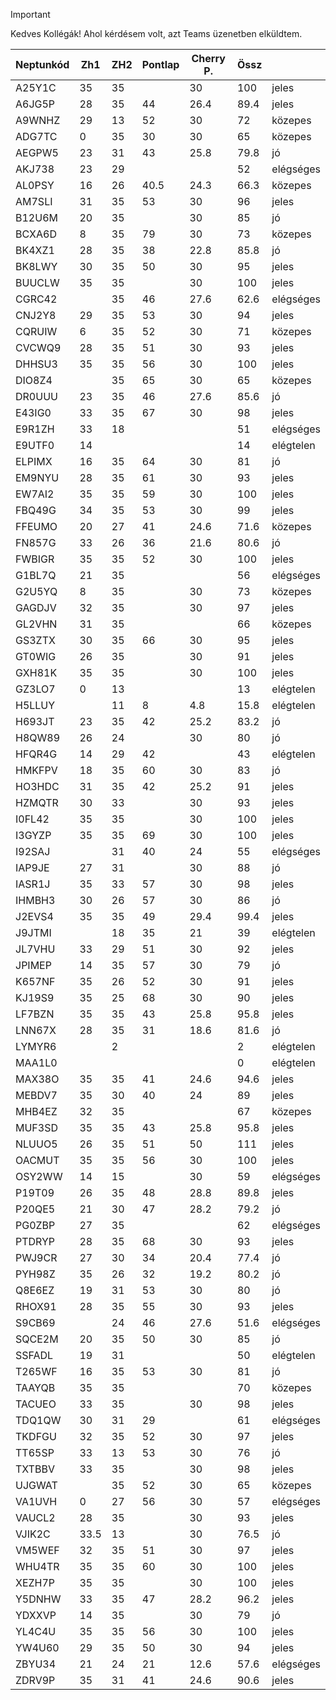 

> [!IMPORTANT]
>
> Kedves Kollégák! Ahol kérdésem volt, azt Teams üzenetben elküldtem.



| Neptunkód | Zh1  | ZH2  | Pontlap | Cherry P. | Össz |           |
| --------- | ---- | ---- | ------- | --------- | ---- | --------- |
| A25Y1C    | 35   | 35   |         | 30        | 100  | jeles     |
| A6JG5P    | 28   | 35   | 44      | 26.4      | 89.4 | jeles     |
| A9WNHZ    | 29   | 13   | 52      | 30        | 72   | közepes   |
| ADG7TC    | 0    | 35   | 30      | 30        | 65   | közepes   |
| AEGPW5    | 23   | 31   | 43      | 25.8      | 79.8 | jó        |
| AKJ738    | 23   | 29   |         |           | 52   | elégséges |
| AL0PSY    | 16   | 26   | 40.5    | 24.3      | 66.3 | közepes   |
| AM7SLI    | 31   | 35   | 53      | 30        | 96   | jeles     |
| B12U6M    | 20   | 35   |         | 30        | 85   | jó        |
| BCXA6D    | 8    | 35   | 79      | 30        | 73   | közepes   |
| BK4XZ1    | 28   | 35   | 38      | 22.8      | 85.8 | jó        |
| BK8LWY    | 30   | 35   | 50      | 30        | 95   | jeles     |
| BUUCLW    | 35   | 35   |         | 30        | 100  | jeles     |
| CGRC42    |      | 35   | 46      | 27.6      | 62.6 | elégséges |
| CNJ2Y8    | 29   | 35   | 53      | 30        | 94   | jeles     |
| CQRUIW    | 6    | 35   | 52      | 30        | 71   | közepes   |
| CVCWQ9    | 28   | 35   | 51      | 30        | 93   | jeles     |
| DHHSU3    | 35   | 35   | 56      | 30        | 100  | jeles     |
| DIO8Z4    |      | 35   | 65      | 30        | 65   | közepes   |
| DR0UUU    | 23   | 35   | 46      | 27.6      | 85.6 | jó        |
| E43IG0    | 33   | 35   | 67      | 30        | 98   | jeles     |
| E9R1ZH    | 33   | 18   |         |           | 51   | elégséges |
| E9UTF0    | 14   |      |         |           | 14   | elégtelen |
| ELPIMX    | 16   | 35   | 64      | 30        | 81   | jó        |
| EM9NYU    | 28   | 35   | 61      | 30        | 93   | jeles     |
| EW7AI2    | 35   | 35   | 59      | 30        | 100  | jeles     |
| FBQ49G    | 34   | 35   | 53      | 30        | 99   | jeles     |
| FFEUMO    | 20   | 27   | 41      | 24.6      | 71.6 | közepes   |
| FN857G    | 33   | 26   | 36      | 21.6      | 80.6 | jó        |
| FWBIGR    | 35   | 35   | 52      | 30        | 100  | jeles     |
| G1BL7Q    | 21   | 35   |         |           | 56   | elégséges |
| G2U5YQ    | 8    | 35   |         | 30        | 73   | közepes   |
| GAGDJV    | 32   | 35   |         | 30        | 97   | jeles     |
| GL2VHN    | 31   | 35   |         |           | 66   | közepes   |
| GS3ZTX    | 30   | 35   | 66      | 30        | 95   | jeles     |
| GT0WIG    | 26   | 35   |         | 30        | 91   | jeles     |
| GXH81K    | 35   | 35   |         | 30        | 100  | jeles     |
| GZ3LO7    | 0    | 13   |         |           | 13   | elégtelen |
| H5LLUY    |      | 11   | 8       | 4.8       | 15.8 | elégtelen |
| H693JT    | 23   | 35   | 42      | 25.2      | 83.2 | jó        |
| H8QW89    | 26   | 24   |         | 30        | 80   | jó        |
| HFQR4G    | 14   | 29   | 42      |           | 43   | elégtelen |
| HMKFPV    | 18   | 35   | 60      | 30        | 83   | jó        |
| HO3HDC    | 31   | 35   | 42      | 25.2      | 91   | jeles     |
| HZMQTR    | 30   | 33   |         | 30        | 93   | jeles     |
| I0FL42    | 35   | 35   |         | 30        | 100  | jeles     |
| I3GYZP    | 35   | 35   | 69      | 30        | 100  | jeles     |
| I92SAJ    |      | 31   | 40      | 24        | 55   | elégséges |
| IAP9JE    | 27   | 31   |         | 30        | 88   | jó        |
| IASR1J    | 35   | 33   | 57      | 30        | 98   | jeles     |
| IHMBH3    | 30   | 26   | 57      | 30        | 86   | jó        |
| J2EVS4    | 35   | 35   | 49      | 29.4      | 99.4 | jeles     |
| J9JTMI    |      | 18   | 35      | 21        | 39   | elégtelen |
| JL7VHU    | 33   | 29   | 51      | 30        | 92   | jeles     |
| JPIMEP    | 14   | 35   | 57      | 30        | 79   | jó        |
| K657NF    | 35   | 26   | 52      | 30        | 91   | jeles     |
| KJ19S9    | 35   | 25   | 68      | 30        | 90   | jeles     |
| LF7BZN    | 35   | 35   | 43      | 25.8      | 95.8 | jeles     |
| LNN67X    | 28   | 35   | 31      | 18.6      | 81.6 | jó        |
| LYMYR6    |      | 2    |         |           | 2    | elégtelen |
| MAA1L0    |      |      |         |           | 0    | elégtelen |
| MAX38O    | 35   | 35   | 41      | 24.6      | 94.6 | jeles     |
| MEBDV7    | 35   | 30   | 40      | 24        | 89   | jeles     |
| MHB4EZ    | 32   | 35   |         |           | 67   | közepes   |
| MUF3SD    | 35   | 35   | 43      | 25.8      | 95.8 | jeles     |
| NLUUO5    | 26   | 35   | 51      | 50        | 111  | jeles     |
| OACMUT    | 35   | 35   | 56      | 30        | 100  | jeles     |
| OSY2WW    | 14   | 15   |         | 30        | 59   | elégséges |
| P19T09    | 26   | 35   | 48      | 28.8      | 89.8 | jeles     |
| P20QE5    | 21   | 30   | 47      | 28.2      | 79.2 | jó        |
| PG0ZBP    | 27   | 35   |         |           | 62   | elégséges |
| PTDRYP    | 28   | 35   | 68      | 30        | 93   | jeles     |
| PWJ9CR    | 27   | 30   | 34      | 20.4      | 77.4 | jó        |
| PYH98Z    | 35   | 26   | 32      | 19.2      | 80.2 | jó        |
| Q8E6EZ    | 19   | 31   | 53      | 30        | 80   | jó        |
| RHOX91    | 28   | 35   | 55      | 30        | 93   | jeles     |
| S9CB69    |      | 24   | 46      | 27.6      | 51.6 | elégséges |
| SQCE2M    | 20   | 35   | 50      | 30        | 85   | jó        |
| SSFADL    | 19   | 31   |         |           | 50   | elégtelen |
| T265WF    | 16   | 35   | 53      | 30        | 81   | jó        |
| TAAYQB    | 35   | 35   |         |           | 70   | közepes   |
| TACUEO    | 33   | 35   |         | 30        | 98   | jeles     |
| TDQ1QW    | 30   | 31   | 29      |           | 61   | elégséges |
| TKDFGU    | 32   | 35   | 52      | 30        | 97   | jeles     |
| TT65SP    | 33   | 13   | 53      | 30        | 76   | jó        |
| TXTBBV    | 33   | 35   |         | 30        | 98   | jeles     |
| UJGWAT    |      | 35   | 52      | 30        | 65   | közepes   |
| VA1UVH    | 0    | 27   | 56      | 30        | 57   | elégséges |
| VAUCL2    | 28   | 35   |         | 30        | 93   | jeles     |
| VJIK2C    | 33.5 | 13   |         | 30        | 76.5 | jó        |
| VM5WEF    | 32   | 35   | 51      | 30        | 97   | jeles     |
| WHU4TR    | 35   | 35   | 60      | 30        | 100  | jeles     |
| XEZH7P    | 35   | 35   |         | 30        | 100  | jeles     |
| Y5DNHW    | 33   | 35   | 47      | 28.2      | 96.2 | jeles     |
| YDXXVP    | 14   | 35   |         | 30        | 79   | jó        |
| YL4C4U    | 35   | 35   | 56      | 30        | 100  | jeles     |
| YW4U60    | 29   | 35   | 50      | 30        | 94   | jeles     |
| ZBYU34    | 21   | 24   | 21      | 12.6      | 57.6 | elégséges |
| ZDRV9P    | 35   | 31   | 41      | 24.6      | 90.6 | jeles     |